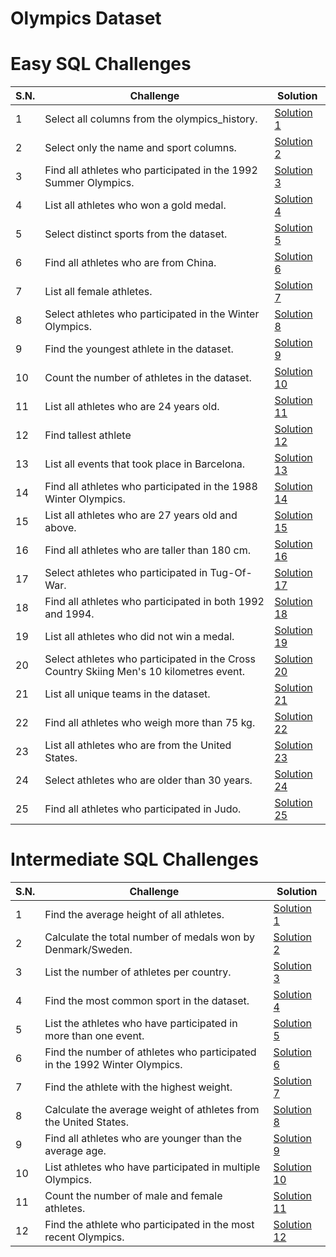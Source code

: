 # Olympics Dataset

# Easy SQL Challenges

| S.N. | Challenge                                                                               | Solution                                |
| ---- | --------------------------------------------------------------------------------------- | --------------------------------------- |
| 1    | Select all columns from the olympics_history.                                           | [Solution 1](/easy/solution_1.sql)      |
| 2    | Select only the name and sport columns.                                                 | [Solution 2](/easy/solution_2.sql)      |
| 3    | Find all athletes who participated in the 1992 Summer Olympics.                         | [Solution 3](/easy/solution_3.sql)      |
| 4    | List all athletes who won a gold medal.                                                 | [Solution 4](/easy/solution_4.sql)      |
| 5    | Select distinct sports from the dataset.                                                | [Solution 5](/easy/solution_5.sql)      |
| 6    | Find all athletes who are from China.                                                   | [Solution 6](/easy/solution_6.sql)      |
| 7    | List all female athletes.                                                               | [Solution 7](/easy/solution_7.sql)      |
| 8    | Select athletes who participated in the Winter Olympics.                                | [Solution 8](/easy/solution_8.sql)      |
| 9    | Find the youngest athlete in the dataset.                                               | [Solution 9](/easy/solution_9.sql)      |
| 10   | Count the number of athletes in the dataset.                                            | [Solution 10](/easy/solution_10.sql)    |
| 11   | List all athletes who are 24 years old.                                                 | [Solution 11](/easy/solution_11.sql)    |
| 12   | Find tallest athlete                                                                    | [Solution 12](/easy/solution_12.sql)    |
| 13   | List all events that took place in Barcelona.                                           | [Solution 13](/easy/solution_13.sql)    |
| 14   | Find all athletes who participated in the 1988 Winter Olympics.                         | [Solution 14](/easy/solution_14.sql)    |
| 15   | List all athletes who are 27 years old and above.                                       | [Solution 15](/easy/solution_15.sql)    |
| 16   | Find all athletes who are taller than 180 cm.                                           | [Solution 16](/easy/solution%20_16.sql) |
| 17   | Select athletes who participated in Tug-Of-War.                                         | [Solution 17](/easy/solution_17.sql)    |
| 18   | Find all athletes who participated in both 1992 and 1994.                               | [Solution 18](/easy/solution_18.sql)    |
| 19   | List all athletes who did not win a medal.                                              | [Solution 19](/easy/solution_19.sql)    |
| 20   | Select athletes who participated in the Cross Country Skiing Men's 10 kilometres event. | [Solution 20](/easy/solution_20.sql)    |
| 21   | List all unique teams in the dataset.                                                   | [Solution 21](/easy/solution_21.sql)    |
| 22   | Find all athletes who weigh more than 75 kg.                                            | [Solution 22](/easy/solution_22.sql)    |
| 23   | List all athletes who are from the United States.                                       | [Solution 23](/easy/solution_23.sql)    |
| 24   | Select athletes who are older than 30 years.                                            | [Solution 24](/easy/solution_24.sql)    |
| 25   | Find all athletes who participated in Judo.                                             | [Solution 25](/easy/solution_25.sql)    |

# Intermediate SQL Challenges

| S.N. | Challenge                                                                 | Solution                                     |
| ---- | ------------------------------------------------------------------------- | -------------------------------------------- |
| 1    | Find the average height of all athletes.                                  | [Solution 1](/intermediate/solution_1.sql)   |
| 2    | Calculate the total number of medals won by Denmark/Sweden.               | [Solution 2](/intermediate/solution_2.sql)   |
| 3    | List the number of athletes per country.                                  | [Solution 3](/intermediate/solution_3.sql)   |
| 4    | Find the most common sport in the dataset.                                | [Solution 4](/intermediate/solution_4.sql)   |
| 5    | List the athletes who have participated in more than one event.           | [Solution 5](/intermediate/solution_5.sql)   |
| 6    | Find the number of athletes who participated in the 1992 Winter Olympics. | [Solution 6](/intermediate/solution_6.sql)   |
| 7    | Find the athlete with the highest weight.                                 | [Solution 7](/intermediate/solution_7.sql)   |
| 8    | Calculate the average weight of athletes from the United States.          | [Solution 8](/intermediate/solution_8.sql)   |
| 9    | Find all athletes who are younger than the average age.                   | [Solution 9](/intermediate/solution_9.sql)   |
| 10   | List athletes who have participated in multiple Olympics.                 | [Solution 10](/intermediate/solution_10.sql) |
| 11   | Count the number of male and female athletes.                             | [Solution 11](/intermediate/solution_11.sql) |
| 12   | Find the athlete who participated in the most recent Olympics.            | [Solution 12](/intermediate/solution_12.sql) |
